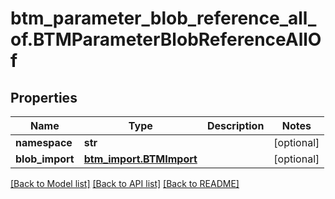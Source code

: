 # btm_parameter_blob_reference_all_of.BTMParameterBlobReferenceAllOf

## Properties
Name | Type | Description | Notes
------------ | ------------- | ------------- | -------------
**namespace** | **str** |  | [optional] 
**blob_import** | [**btm_import.BTMImport**](BTMImport.md) |  | [optional] 

[[Back to Model list]](../README.md#documentation-for-models) [[Back to API list]](../README.md#documentation-for-api-endpoints) [[Back to README]](../README.md)


